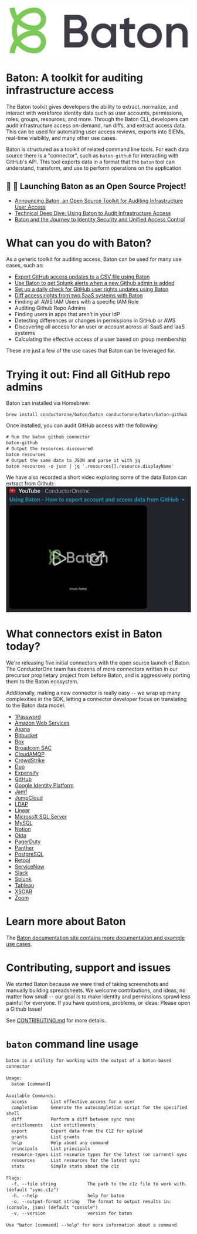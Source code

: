 
![Baton Logo](./docs/images/baton-logo.png)

# Baton: A toolkit for auditing infrastructure access

The Baton toolkit gives developers the ability to extract, normalize, and interact with workforce identity data such as user accounts, permissions, roles, groups, resources, and more. Through the Baton CLI, developers can audit infrastructure access on-demand, run diffs, and extract access data. This can be used for automating user access reviews, exports into SIEMs, real-time visibility, and many other use cases.

Baton is structured as a toolkit of related command line tools. For each data source there is a "connector", such as `baton-github` for interacting with GitHub's API. This tool exports data in a format that the `baton` tool can understand, transform, and use to perform operations on the application

## :tada: :tada: Launching Baton as an Open Source Project!
- [Announcing Baton, an Open Source Toolkit for Auditing Infrastructure User Access](https://www.conductorone.com/blog/announcing-baton-open-source-for-auditing-infrastructure-access/)
- [Technical Deep Dive: Using Baton to Audit Infrastructure Access](https://www.conductorone.com/blog/technical-deep-dive-using-baton-to-audit-infrastructure-access/)
- [Baton and the Journey to Identity Security and Unified Access Control](https://www.conductorone.com/blog/baton-journey-to-identity-security-and-unified-access/)


# What can you do with Baton?

As a generic toolkit for auditing access, Baton can be used for many use cases, such as:

 - [Export GitHub access updates to a CSV file using Baton](https://www.conductorone.com/docs/baton/github_integration/)
 - [Use Baton to get Splunk alerts when a new Github admin is added](https://www.conductorone.com/docs/baton/siem_integration/)
 - [Set up a daily check for GitHub user rights updates using Baton](https://www.conductorone.com/docs/baton/github_action_schedule/)
 - [Diff access rights from two SaaS systems with Baton](https://www.conductorone.com/docs/baton/saas_integration/)
- Finding all AWS IAM Users with a specific IAM Role
- Auditing Github Repo Admins
- Finding users in apps that aren't in your IdP
- Detecting differences or changes in permissions in GitHub or AWS
- Discovering all access for an user or account across all SaaS and IaaS systems
- Calculating the effective access of a user based on group membership

These are just a few of the use cases that Baton can be leveraged for.

# Trying it out: Find all GitHub repo admins

Baton can installed via Homebrew:

```
brew install conductorone/baton/baton conductorone/baton/baton-github
```

Once installed, you can audit GitHub access with the following:

```
# Run the baton github connector
baton-github 
# Output the resources discovered
baton resources
# Output the same data to JSON and parse it with jq
baton resources -o json | jq '.resources[].resource.displayName'
```

We have also recorded a short video exploring some of the data Baton can extract from Github:
[![Alt Video demo of using Baton with Github](./docs/images/baton-github-video.jpg)](http://www.youtube.com/watch?v=mgoPNvIc1U8 "VIDEO: Using Baton - How to export account and access data from GitHub")

# What connectors exist in Baton today?

We're releasing five initial connectors with the open source launch of Baton. The ConductorOne team has dozens of more connectors written in our precursor proprietary project from before Baton, and is aggressively porting them to the Baton ecosystem.

Additionally, making a new connector is really easy -- we wrap up many complexities in the SDK, letting a connector developer focus on translating to the Baton data model.

- [1Password](https://github.com/ConductorOne/baton-1password)
- [Amazon Web Services](https://github.com/ConductorOne/baton-aws)
- [Asana](https://github.com/ConductorOne/baton-asana)
- [Bitbucket](https://github.com/ConductorOne/baton-bitbucket)
- [Box](https://github.com/ConductorOne/baton-box)
- [Broadcom SAC](https://github.com/ConductorOne/baton-broadcom-sac)
- [CloudAMQP](https://github.com/ConductorOne/baton-cloudamqp)
- [CrowdStrike](https://github.com/ConductorOne/baton-crowdstrike)
- [Duo](https://github.com/ConductorOne/baton-duo)
- [Expensify](https://github.com/ConductorOne/baton-expensify)
- [GitHub](https://github.com/ConductorOne/baton-github)
- [Google Identity Platform](https://github.com/ConductorOne/baton-google-identity-platform)
- [Jamf](https://github.com/ConductorOne/baton-jamf)
- [JumpCloud](https://github.com/ConductorOne/baton-jumpcloud)
- [LDAP](https://github.com/ConductorOne/baton-ldap)
- [Linear](https://github.com/ConductorOne/baton-linear)
- [Microsoft SQL Server](https://github.com/ConductorOne/baton-sql-server)
- [MySQL](https://github.com/ConductorOne/baton-mysql)
- [Notion](https://github.com/ConductorOne/baton-notion)
- [Okta](https://github.com/ConductorOne/baton-okta)
- [PagerDuty](https://github.com/ConductorOne/baton-pagerduty)
- [Panther](https://github.com/ConductorOne/baton-panther)
- [PostgreSQL](https://github.com/ConductorOne/baton-postgresql)
- [Retool](https://github.com/ConductorOne/baton-retool)
- [ServiceNow](https://github.com/ConductorOne/baton-servicenow)
- [Slack](https://github.com/ConductorOne/baton-slack)
- [Splunk](https://github.com/ConductorOne/baton-splunk)
- [Tableau](https://github.com/ConductorOne/baton-tableau)
- [XSOAR](https://github.com/ConductorOne/baton-xsoar)
- [Zoom](https://github.com/ConductorOne/baton-zoom)

# Learn more about Baton

The [Baton documentation site contains more documentation and example use cases](https://www.conductorone.com/docs/baton/intro/).

# Contributing, support and issues

We started Baton because we were tired of taking screenshots and manually building spreadsheets.  We welcome contributions, and ideas, no matter how small -- our goal is to make identity and permissions sprawl less painful for everyone.  If you have questions, problems, or ideas: Please open a Github Issue!

See [CONTRIBUTING.md](./CONTRIBUTING.md) for more details.

# `baton` command line usage

```
baton is a utility for working with the output of a baton-based connector

Usage:
  baton [command]

Available Commands:
  access         List effective access for a user
  completion     Generate the autocompletion script for the specified shell
  diff           Perform a diff between sync runs
  entitlements   List entitlements
  export         Export data from the C1Z for upload
  grants         List grants
  help           Help about any command
  principals     List principals
  resource-types List resource types for the latest (or current) sync
  resources      List resources for the latest sync
  stats          Simple stats about the c1z

Flags:
  -f, --file string            The path to the c1z file to work with. (default "sync.c1z")
  -h, --help                   help for baton
  -o, --output-format string   The format to output results in: (console, json) (default "console")
  -v, --version                version for baton

Use "baton [command] --help" for more information about a command.
```
